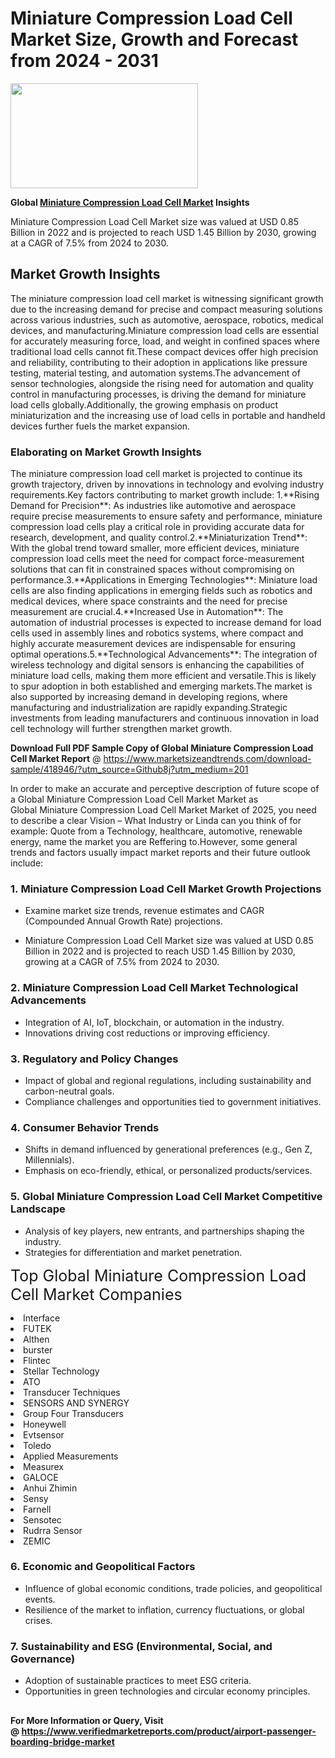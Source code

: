 <H1>Miniature Compression Load Cell Market Size, Growth and Forecast from 2024 - 2031</H1><img class="aligncenter size-medium wp-image-584254" src="https://thirdeyenews.in/wp-content/uploads/2024/09/Global-Market-Research-300x168.jpeg" alt="" width="300" height="168" /><p><strong>Global&nbsp;<a href="https://www.marketsizeandtrends.com/download-sample/418946/?utm_source=Github8j?utm_medium=201">Miniature Compression Load Cell Market</a> Insights</strong></p><p>Miniature Compression Load Cell Market size was valued at USD 0.85 Billion in 2022 and is projected to reach USD 1.45 Billion by 2030, growing at a CAGR of 7.5% from 2024 to 2030.</p><p><h2>Market Growth Insights</h2> The miniature compression load cell market is witnessing significant growth due to the increasing demand for precise and compact measuring solutions across various industries, such as automotive, aerospace, robotics, medical devices, and manufacturing.Miniature compression load cells are essential for accurately measuring force, load, and weight in confined spaces where traditional load cells cannot fit.These compact devices offer high precision and reliability, contributing to their adoption in applications like pressure testing, material testing, and automation systems.The advancement of sensor technologies, alongside the rising need for automation and quality control in manufacturing processes, is driving the demand for miniature load cells globally.Additionally, the growing emphasis on product miniaturization and the increasing use of load cells in portable and handheld devices further fuels the market expansion. <h3>Elaborating on Market Growth Insights</h3> The miniature compression load cell market is projected to continue its growth trajectory, driven by innovations in technology and evolving industry requirements.Key factors contributing to market growth include: 1.**Rising Demand for Precision**: As industries like automotive and aerospace require precise measurements to ensure safety and performance, miniature compression load cells play a critical role in providing accurate data for research, development, and quality control.2.**Miniaturization Trend**: With the global trend toward smaller, more efficient devices, miniature compression load cells meet the need for compact force-measurement solutions that can fit in constrained spaces without compromising on performance.3.**Applications in Emerging Technologies**: Miniature load cells are also finding applications in emerging fields such as robotics and medical devices, where space constraints and the need for precise measurement are crucial.4.**Increased Use in Automation**: The automation of industrial processes is expected to increase demand for load cells used in assembly lines and robotics systems, where compact and highly accurate measurement devices are indispensable for ensuring optimal operations.5.**Technological Advancements**: The integration of wireless technology and digital sensors is enhancing the capabilities of miniature load cells, making them more efficient and versatile.This is likely to spur adoption in both established and emerging markets.The market is also supported by increasing demand in developing regions, where manufacturing and industrialization are rapidly expanding.Strategic investments from leading manufacturers and continuous innovation in load cell technology will further strengthen market growth.</p><p><span class=""><strong>Download Full PDF Sample Copy of Global Miniature Compression Load Cell Market Report</strong> @ <a href="https://www.marketsizeandtrends.com/download-sample/418946/?utm_source=Github8j?utm_medium=201" target="_blank">https://www.marketsizeandtrends.com/download-sample/418946/?utm_source=Github8j?utm_medium=201</a></span></p><p>In order to make an accurate and perceptive description of future scope of a Global&nbsp;Miniature Compression Load Cell Market Market as Global&nbsp;Miniature Compression Load Cell Market Market of 2025, you need to describe a clear Vision &ndash; What Industry or Linda can you think of for example: Quote from a Technology, healthcare, automotive, renewable energy, name the market you are Reffering to.However, some general trends and factors usually impact market reports and their future outlook include:</p><h3>1.&nbsp;<strong>Miniature Compression Load Cell Market Growth Projections</strong></h3><ul><li>Examine market size trends, revenue estimates and CAGR (Compounded Annual Growth Rate) projections.</li><li><p>Miniature Compression Load Cell Market size was valued at USD 0.85 Billion in 2022 and is projected to reach USD 1.45 Billion by 2030, growing at a CAGR of 7.5% from 2024 to 2030.</p></li></ul><h3>2.&nbsp;<strong>Miniature Compression Load Cell Market Technological Advancements</strong></h3><ul><li>Integration of AI, IoT, blockchain, or automation in the industry.</li><li>Innovations driving cost reductions or improving efficiency.</li></ul><h3>3.&nbsp;<strong>Regulatory and Policy Changes</strong></h3><ul><li>Impact of global and regional regulations, including sustainability and carbon-neutral goals.</li><li>Compliance challenges and opportunities tied to government initiatives.</li></ul><h3>4.&nbsp;<strong>Consumer Behavior Trends</strong></h3><ul><li>Shifts in demand influenced by generational preferences (e.g., Gen Z, Millennials).</li><li>Emphasis on eco-friendly, ethical, or personalized products/services.</li></ul><h3>5.&nbsp;<strong>Global Miniature Compression Load Cell Market Competitive Landscape</strong></h3><ul><li>Analysis of key players, new entrants, and partnerships shaping the industry.</li><li>Strategies for differentiation and market penetration.</li></ul><p data-pm-slice="1 1 []"><span style="color: inherit; font-family: inherit; font-size: 25px;">Top Global Miniature Compression Load Cell Market Companies</span></p><div class="" data-test-id=""><p><li>Interface</li><li> FUTEK</li><li> Althen</li><li> burster</li><li> Flintec</li><li> Stellar Technology</li><li> ATO</li><li> Transducer Techniques</li><li> SENSORS AND SYNERGY</li><li> Group Four Transducers</li><li> Honeywell</li><li> Evtsensor</li><li> Toledo</li><li> Applied Measurements</li><li> Measurex</li><li> GALOCE</li><li> Anhui Zhimin</li><li> Sensy</li><li> Farnell</li><li> Sensotec</li><li> Rudrra Sensor</li><li> ZEMIC</li></p></div><h3>6.&nbsp;<strong>Economic and Geopolitical Factors</strong></h3><ul><li>Influence of global economic conditions, trade policies, and geopolitical events.</li><li>Resilience of the market to inflation, currency fluctuations, or global crises.</li></ul><h3>7.&nbsp;<strong>Sustainability and ESG (Environmental, Social, and Governance)</strong></h3><ul><li>Adoption of sustainable practices to meet ESG criteria.</li><li>Opportunities in green technologies and circular economy principles.</li></ul><h2><strong style="font-size: 14px;">For More Information or Query, Visit @&nbsp;</strong><a style="background-color: #ffffff; font-size: 14px;" href="https://www.marketsizeandtrends.com/report/miniature-compression-load-cell-market/" target="_blank">https://www.verifiedmarketreports.com/product/airport-passenger-boarding-bridge-market</a></h2>